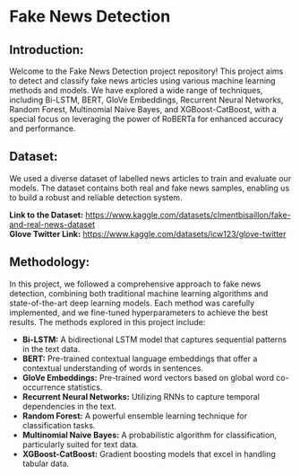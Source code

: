 # Fake News Detection

## Introduction:
Welcome to the Fake News Detection project repository! 
This project aims to detect and classify fake news articles using various machine learning methods and models. We have explored a wide range of 
techniques, including Bi-LSTM, BERT, GloVe Embeddings, Recurrent Neural Networks, Random Forest, Multinomial Naive Bayes, and XGBoost-CatBoost, with
a special focus on leveraging the power of RoBERTa for enhanced accuracy and performance.

## Dataset:
We used a diverse dataset of labelled news articles to train and evaluate our models. The dataset contains both real and fake news samples, enabling us to 
build a robust and reliable detection system.

**Link to the Dataset:** https://www.kaggle.com/datasets/clmentbisaillon/fake-and-real-news-dataset  
**Glove Twitter Link:** https://www.kaggle.com/datasets/icw123/glove-twitter

## Methodology:
In this project, we followed a comprehensive approach to fake news detection, combining both traditional machine learning algorithms 
and state-of-the-art deep learning models. Each method was carefully implemented, and we fine-tuned hyperparameters to achieve the best results.
The methods explored in this project include:
 - **Bi-LSTM:** A bidirectional LSTM model that captures sequential patterns in the text data.
 - **BERT:** Pre-trained contextual language embeddings that offer a contextual understanding of words in sentences.
 - **GloVe Embeddings:** Pre-trained word vectors based on global word co-occurrence statistics.
 - **Recurrent Neural Networks:** Utilizing RNNs to capture temporal dependencies in the text.
 - **Random Forest:** A powerful ensemble learning technique for classification tasks.
 - **Multinomial Naive Bayes:** A probabilistic algorithm for classification, particularly suited for text data.
 - **XGBoost-CatBoost:** Gradient boosting models that excel in handling tabular data.
